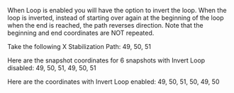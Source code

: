 When Loop is enabled you will have the option to invert the loop.  When the loop is inverted, instead of starting over again at the beginning of the loop when the end is reached, the path reverses direction.  Note that the beginning and end coordinates are NOT repeated.

Take the following X Stabilization Path:
49, 50, 51

Here are the snapshot coordinates for 6 snapshots with Invert Loop disabled:
49, 50, 51, 49, 50, 51

Here are the coordinates with Invert Loop enabled:
49, 50, 51, 50, 49, 50 
